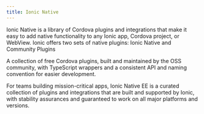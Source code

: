 ```yaml
---
title: Ionic Native
---
```


<p class='intro'>Ionic Native is a library of Cordova plugins and integrations that make it easy to add native functionality to any Ionic app, Cordova project, or WebView. Ionic offers two sets of native plugins: Ionic Native and Community Plugins</p>

<docs-cards class="static-width"> <docs-card header="Community Plugins" href="/docs/native/overview" img="/docs/assets/img/native/community-edition.png"> 

A collection of free Cordova plugins, built and maintained by the OSS community, with TypeScript wrappers and a consistent API and naming convention for easier development.</docs-card>

<docs-card header="Ionic Native" href="/docs/enterprise" img="/docs/assets/img/native/enterprise-edition.png"> 

For teams building mission-critical apps, Ionic Native EE is a curated collection of plugins and integrations that are built and supported by Ionic, with stability assurances and guaranteed to work on all major platforms and versions.</docs-card> </docs-cards>